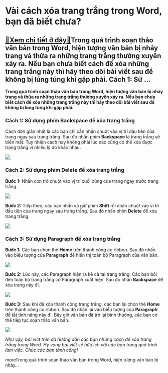 Vài cách xóa trang trắng trong Word, bạn đã biết chưa?
======================================================

[:gift:Xem chi tiết ở đây:gift:](https://hddtvn.com/vai-cach-xoa-trang-trang-trong-word-ban-da-biet-chua/)Trong quá trình soạn thảo văn bản trong Word, hiện tượng văn bản bị nhảy trang và thừa ra những trang trắng thường xuyên xảy ra. Nếu bạn chưa biết cách để xóa những trang trắng này thì hãy theo dõi bài viết sau để không bị lúng túng khi gặp phải. Cách 1: Sử …
-------------------------------------------------------------------------------------------------------------------------------------------------------------------------------------------------------------------------------------------------------------------

**Trong quá trình soạn thảo văn bản trong Word, hiện tượng văn bản bị nhảy trang và thừa ra những trang trắng thường xuyên xảy ra. Nếu bạn chưa biết cách để xóa những trang trắng này thì hãy theo dõi bài viết sau để không bị lúng túng khi gặp phải.**


### Cách 1: Sử dụng phím Backspace để xóa trang trắng


Cách đơn giản nhất là các bạn chỉ cần nhấn chuột vào vị trí đầu tiên của trang ngay sau trang trắng. Sau đó nhấn phím **Backspace** là trang trắng sẽ biến mất. Tuy nhiên cách này không phải lúc nào cũng có thể xóa được trang trắng vì nhiều lý do khác nhau.


[![](https://hddtvn.com/wp-content/uploads/2021/01/6MDVR75.png)](https://hddtvn.com/wp-content/uploads/2021/01/6MDVR75.png)


### Cách 2: Sử dụng phím Delete để xóa trang trắng


**Bước 1:** Nhấn con trỏ chuột vào vị trí cuối cùng của trang ngay trước trang trắng.


![](https://hddtvn.com/wp-content/uploads/2021/01/FNnrXEb.png)


**Bước 2:** Tiếp theo, các bạn nhấn và giữ phím **Shift** rồi nhấn chuột vào vị trí đầu tiên của trang ngay sau trang trắng. Sau đó nhấn phím **Delete** để xóa trang trắng.


![](https://hddtvn.com/wp-content/uploads/2021/01/piBwOGA.png)


### Cách 3: Sử dụng Paragraph để xóa trang trắng


**Bước 1:** Các bạn chọn thẻ **Home** trên thanh công cụ ribbon. Sau đó nhấn vào biểu tượng của **Paragraph** để hiển thị toàn bộ Paragraph của văn bản.


![](https://hddtvn.com/wp-content/uploads/2021/01/oZzjFvb.png)


**Bước 2:** Lúc này, các Paragraph hiện ra kể cả tại trang trắng. Các bạn bôi đen toàn bộ trang trắng có Paragraph xuất hiện. Sau đó nhấn **Backspace** để xóa trang này đi.


![](https://hddtvn.com/wp-content/uploads/2021/01/GU9dk8R.png)


**Bước 3:** Sau khi đã xóa thành công trang trắng, các bạn lại chọn thẻ **Home** trên thanh công cụ ribbon. Sau đó nhấn lại vào biểu tượng của **Paragraph** để tắt tính năng này đi. Bây giờ văn bản đã trở lại bình thường, các bạn có thể tiếp tục soạn thảo văn bản.


![](https://hddtvn.com/wp-content/uploads/2021/01/9fcO8Fj.png)


*Như vậy, bài viết trên đã hướng dẫn các bạn những cách để xóa trang trắng trong Word. Hy vọng bài viết sẽ hữu ích với các bạn trong quá trình làm việc. Chúc các bạn tành công!*


moreTrong quá trình soạn thảo văn bản trong Word, hiện tượng văn bản bị nhảy…

